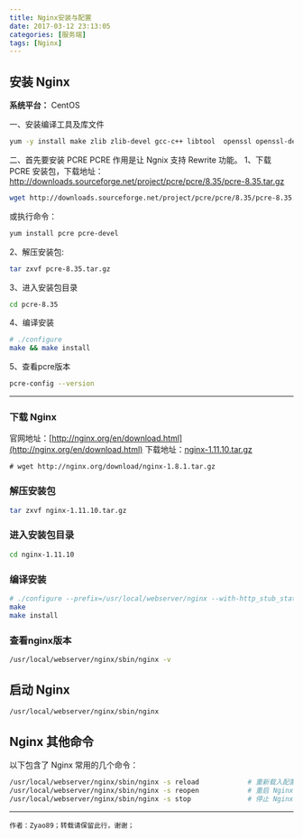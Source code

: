 ```yaml
---
title: Nginx安装与配置
date: 2017-03-12 23:13:05
categories: [服务端]
tags: [Nginx]
---
```


<!-- more -->

## 安装 Nginx

**系统平台：** CentOS

一、安装编译工具及库文件

```sh
yum -y install make zlib zlib-devel gcc-c++ libtool  openssl openssl-devel
```

二、首先要安装 PCRE
PCRE 作用是让 Ngnix 支持 Rewrite 功能。
1、下载 PCRE 安装包，下载地址： <http://downloads.sourceforge.net/project/pcre/pcre/8.35/pcre-8.35.tar.gz>

```sh
wget http://downloads.sourceforge.net/project/pcre/pcre/8.35/pcre-8.35.tar.gz
```

或执行命令：

```sh
yum install pcre pcre-devel
```

2、解压安装包:

```sh
tar zxvf pcre-8.35.tar.gz
```

3、进入安装包目录

```sh
cd pcre-8.35
```

4、编译安装

```sh
# ./configure
make && make install
```

5、查看pcre版本

```sh
pcre-config --version
```

---

### 下载 Nginx

官网地址：[http://nginx.org/en/download.html](http://nginx.org/en/download.html)
下载地址：[nginx-1.11.10.tar.gz](http://nginx.org/download/nginx-1.11.10.tar.gz)

```
# wget http://nginx.org/download/nginx-1.8.1.tar.gz
```

### 解压安装包

```sh
tar zxvf nginx-1.11.10.tar.gz
```

### 进入安装包目录

```sh
cd nginx-1.11.10
```

### 编译安装

```sh
# ./configure --prefix=/usr/local/webserver/nginx --with-http_stub_status_module --with-http_ssl_module --with-pcre=/usr/local/src/pcre-8.35
make
make install
```

### 查看nginx版本

```sh
/usr/local/webserver/nginx/sbin/nginx -v
```

## 启动 Nginx

```sh
/usr/local/webserver/nginx/sbin/nginx
```

## Nginx 其他命令

以下包含了 Nginx 常用的几个命令：

```sh
/usr/local/webserver/nginx/sbin/nginx -s reload            # 重新载入配置文件
/usr/local/webserver/nginx/sbin/nginx -s reopen            # 重启 Nginx
/usr/local/webserver/nginx/sbin/nginx -s stop              # 停止 Nginx
```

---

`作者：Zyao89；转载请保留此行，谢谢；`
